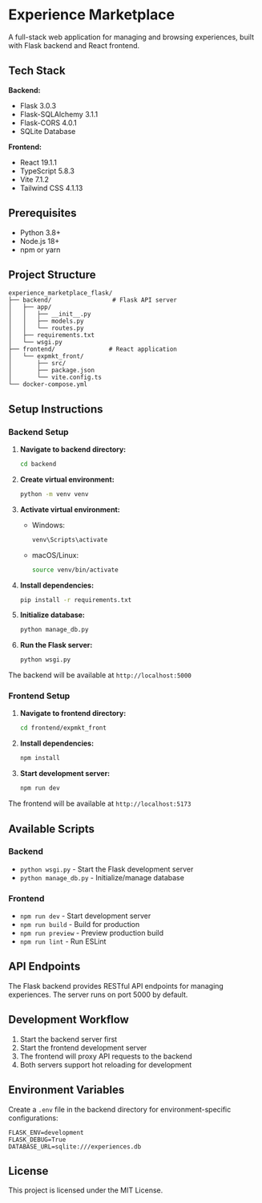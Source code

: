 # Experience Marketplace

A full-stack web application for managing and browsing experiences, built with Flask backend and React frontend.

## Tech Stack

**Backend:**
- Flask 3.0.3
- Flask-SQLAlchemy 3.1.1
- Flask-CORS 4.0.1
- SQLite Database

**Frontend:**
- React 19.1.1
- TypeScript 5.8.3
- Vite 7.1.2
- Tailwind CSS 4.1.13

## Prerequisites

- Python 3.8+
- Node.js 18+
- npm or yarn

## Project Structure

```
experience_marketplace_flask/
├── backend/                 # Flask API server
│   ├── app/
│   │   ├── __init__.py
│   │   ├── models.py
│   │   └── routes.py
│   ├── requirements.txt
│   └── wsgi.py
├── frontend/               # React application
│   └── expmkt_front/
│       ├── src/
│       ├── package.json
│       └── vite.config.ts
└── docker-compose.yml
```

## Setup Instructions

### Backend Setup

1. **Navigate to backend directory:**
   ```bash
   cd backend
   ```

2. **Create virtual environment:**
   ```bash
   python -m venv venv
   ```

3. **Activate virtual environment:**
   - Windows:
     ```bash
     venv\Scripts\activate
     ```
   - macOS/Linux:
     ```bash
     source venv/bin/activate
     ```

4. **Install dependencies:**
   ```bash
   pip install -r requirements.txt
   ```

5. **Initialize database:**
   ```bash
   python manage_db.py
   ```

6. **Run the Flask server:**
   ```bash
   python wsgi.py
   ```

The backend will be available at `http://localhost:5000`

### Frontend Setup

1. **Navigate to frontend directory:**
   ```bash
   cd frontend/expmkt_front
   ```

2. **Install dependencies:**
   ```bash
   npm install
   ```

3. **Start development server:**
   ```bash
   npm run dev
   ```

The frontend will be available at `http://localhost:5173`

## Available Scripts

### Backend
- `python wsgi.py` - Start the Flask development server
- `python manage_db.py` - Initialize/manage database

### Frontend
- `npm run dev` - Start development server
- `npm run build` - Build for production
- `npm run preview` - Preview production build
- `npm run lint` - Run ESLint

## API Endpoints

The Flask backend provides RESTful API endpoints for managing experiences. The server runs on port 5000 by default.

## Development Workflow

1. Start the backend server first
2. Start the frontend development server
3. The frontend will proxy API requests to the backend
4. Both servers support hot reloading for development

## Environment Variables

Create a `.env` file in the backend directory for environment-specific configurations:

```env
FLASK_ENV=development
FLASK_DEBUG=True
DATABASE_URL=sqlite:///experiences.db
```

## License

This project is licensed under the MIT License.